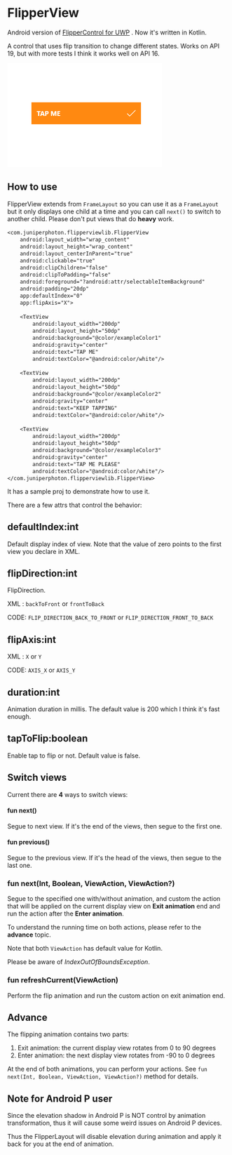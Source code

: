 # FlipperView
Android version of [FlipperControl for UWP](https://github.com/JuniperPhoton/FlipperControl) . Now it's written in Kotlin.

A control that uses flip transition to change different states.
Works on API 19, but with more tests I think it works well on API 16.

![](https://github.com/JuniperPhoton/FlipperControl/blob/master/demo.gif)

## How to use

FlipperView extends from `FrameLayout` so you can use it as a `FrameLayout` but it only displays one child at a time and you can call `next()` to switch to another child. Please don't put views that do **heavy** work.

    <com.juniperphoton.flipperviewlib.FlipperView
        android:layout_width="wrap_content"
        android:layout_height="wrap_content"
        android:layout_centerInParent="true"
        android:clickable="true"
        android:clipChildren="false"
        android:clipToPadding="false"
        android:foreground="?android:attr/selectableItemBackground"
        android:padding="20dp"
        app:defaultIndex="0"
        app:flipAxis="X">
    
        <TextView
            android:layout_width="200dp"
            android:layout_height="50dp"
            android:background="@color/exampleColor1"
            android:gravity="center"
            android:text="TAP ME"
            android:textColor="@android:color/white"/>
    
        <TextView
            android:layout_width="200dp"
            android:layout_height="50dp"
            android:background="@color/exampleColor2"
            android:gravity="center"
            android:text="KEEP TAPPING"
            android:textColor="@android:color/white"/>
    
        <TextView
            android:layout_width="200dp"
            android:layout_height="50dp"
            android:background="@color/exampleColor3"
            android:gravity="center"
            android:text="TAP ME PLEASE"
            android:textColor="@android:color/white"/>
    </com.juniperphoton.flipperviewlib.FlipperView>

It has a sample proj to demonstrate how to use it.

There are a few attrs that control the behavior:

## defaultIndex:int
Default display index of view. Note that the value of zero points to the first view you declare in XML.

## flipDirection:int
FlipDirection. 

XML : `backToFront` or `frontToBack`

CODE: `FLIP_DIRECTION_BACK_TO_FRONT` or `FLIP_DIRECTION_FRONT_TO_BACK`

## flipAxis:int

XML : `X` or `Y`

CODE: `AXIS_X` or `AXIS_Y`

## duration:int
Animation duration in millis. The default value is 200 which I think it's fast enough.

## tapToFlip:boolean
Enable tap to flip or not. Default value is false.

## Switch views

Current there are **4** ways to switch views:

#### fun next()

Segue to next view. If it's the end of the views, then segue to the first one.

#### fun previous()

Segue to the previous view. If it's the head of the views, then segue to the last one.

### fun next(Int, Boolean, ViewAction, ViewAction?)

Segue to the specified one with/without animation, and custom the action that  will be applied on the current display view on **Exit animation** end and run the action after the **Enter animation**.

To understand the running time on both actions, please refer to the **advance** topic.

Note that both `ViewAction` has default value for Kotlin.

Please be aware of *IndexOutOfBoundsException*.

### fun refreshCurrent(ViewAction)

Perform the flip animation and run the custom action on exit animation end.

## Advance

The flipping animation contains two parts:

1. Exit animation: the current display view rotates from 0 to 90 degrees
2. Enter animation: the next display view rotates from -90 to 0 degrees

At the end of both animations, you can perform your actions. See `fun next(Int, Boolean, ViewAction, ViewAction?)` method for details.

## Note for Android P user

Since the elevation shadow in Android P is NOT control by animation transformation, thus it will cause some weird issues on Android P devices.

Thus the FlipperLayout will disable elevation during animation and apply it back for you at the end of animation.